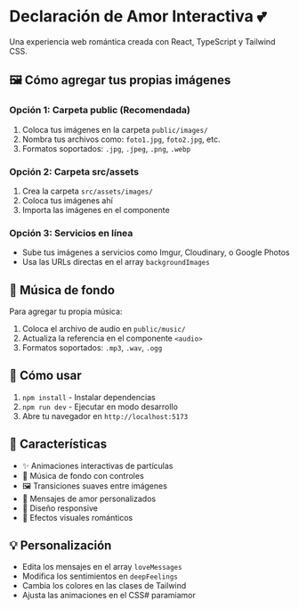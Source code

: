 # Declaración de Amor Interactiva 💕

Una experiencia web romántica creada con React, TypeScript y Tailwind CSS.

## 🖼️ Cómo agregar tus propias imágenes

### Opción 1: Carpeta public (Recomendada)
1. Coloca tus imágenes en la carpeta `public/images/`
2. Nombra tus archivos como: `foto1.jpg`, `foto2.jpg`, etc.
3. Formatos soportados: `.jpg`, `.jpeg`, `.png`, `.webp`

### Opción 2: Carpeta src/assets
1. Crea la carpeta `src/assets/images/`
2. Coloca tus imágenes ahí
3. Importa las imágenes en el componente

### Opción 3: Servicios en línea
- Sube tus imágenes a servicios como Imgur, Cloudinary, o Google Photos
- Usa las URLs directas en el array `backgroundImages`

## 🎵 Música de fondo
Para agregar tu propia música:
1. Coloca el archivo de audio en `public/music/`
2. Actualiza la referencia en el componente `<audio>`
3. Formatos soportados: `.mp3`, `.wav`, `.ogg`

## 🚀 Cómo usar
1. `npm install` - Instalar dependencias
2. `npm run dev` - Ejecutar en modo desarrollo
3. Abre tu navegador en `http://localhost:5173`

## 📱 Características
- ✨ Animaciones interactivas de partículas
- 🎵 Música de fondo con controles
- 🖼️ Transiciones suaves entre imágenes
- 💝 Mensajes de amor personalizados
- 📱 Diseño responsive
- 🎨 Efectos visuales románticos

## 💡 Personalización
- Edita los mensajes en el array `loveMessages`
- Modifica los sentimientos en `deepFeelings`
- Cambia los colores en las clases de Tailwind
- Ajusta las animaciones en el CSS# paramiamor
